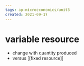 ```yaml
---
tags: ap-microeconomics/unit3 
created: 2021-09-17
---
```


# variable resource

- change with quantity produced
- versus [[fixed resource]] 
